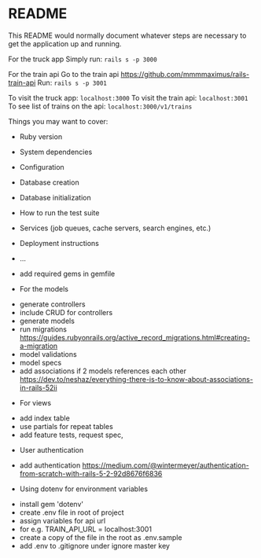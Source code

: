 # README

This README would normally document whatever steps are necessary to get the
application up and running.

For the truck app
Simply run: `rails s -p 3000`

For the train api
Go to the train api https://github.com/mmmmaximus/rails-train-api
Run: `rails s -p 3001`

To visit the truck app: `localhost:3000`
To visit the train api: `localhost:3001`
To see list of trains on the api: `localhost:3000/v1/trains`

Things you may want to cover:

* Ruby version

* System dependencies

* Configuration

* Database creation

* Database initialization

* How to run the test suite

* Services (job queues, cache servers, search engines, etc.)

* Deployment instructions

* ...

- add required gems in gemfile

* For the models
- generate controllers
- include CRUD for controllers
- generate models
- run migrations https://guides.rubyonrails.org/active_record_migrations.html#creating-a-migration
- model validations
- model specs
- add associations if 2 models references each other https://dev.to/neshaz/everything-there-is-to-know-about-associations-in-rails-52ii

* For views
- add index table
- use partials for repeat tables
- add feature tests, request spec,

* User authentication
- add authentication https://medium.com/@wintermeyer/authentication-from-scratch-with-rails-5-2-92d8676f6836

* Using dotenv for environment variables
- install gem 'dotenv'
- create .env file in root of project
- assign variables for api url
- for e.g. TRAIN_API_URL = localhost:3001
- create a copy of the file in the root as .env.sample
- add .env to .gitignore under ignore master key
